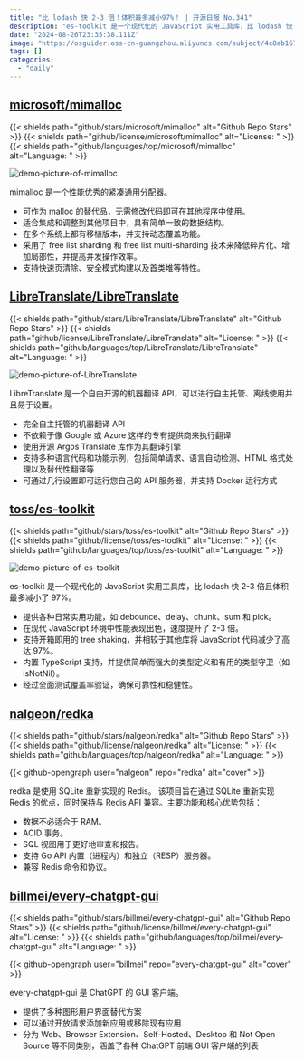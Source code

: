 ```yaml
---
title: "比 lodash 快 2-3 倍！体积最多减小97%！ | 开源日报 No.341"
description: "es-toolkit 是一个现代化的 JavaScript 实用工具库，比 lodash 快 2-3 倍且体积最多减小了 97%。"
date: "2024-08-26T23:35:38.111Z"
image: "https://osguider.oss-cn-guangzhou.aliyuncs.com/subject/4c8ab1670d82dca401a05b5fd26d2fbe.png"
tags: []
categories:
  - "daily"
---
```


## [microsoft/mimalloc](https://github.com/microsoft/mimalloc)

{{< shields path="github/stars/microsoft/mimalloc" alt="Github Repo Stars" >}} {{< shields path="github/license/microsoft/mimalloc" alt="License: " >}} {{< shields path="github/languages/top/microsoft/mimalloc" alt="Language: " >}}

![demo-picture-of-mimalloc](https://static.osguider.com/subject/github/microsoft/mimalloc/bb9b781cc15d457363a2b528e94ab3e1.png)

mimalloc 是一个性能优秀的紧凑通用分配器。

- 可作为 malloc 的替代品，无需修改代码即可在其他程序中使用。
- 适合集成和调整到其他项目中，具有简单一致的数据结构。
- 在多个系统上都有移植版本，并支持动态覆盖功能。
- 采用了 free list sharding 和 free list multi-sharding 技术来降低碎片化、增加局部性，并提高并发操作效率。
- 支持快速页清除、安全模式构建以及首类堆等特性。
  
## [LibreTranslate/LibreTranslate](https://github.com/LibreTranslate/LibreTranslate)

{{< shields path="github/stars/LibreTranslate/LibreTranslate" alt="Github Repo Stars" >}} {{< shields path="github/license/LibreTranslate/LibreTranslate" alt="License: " >}} {{< shields path="github/languages/top/LibreTranslate/LibreTranslate" alt="Language: " >}}

![demo-picture-of-LibreTranslate](https://static.osguider.com/subject/github/LibreTranslate/LibreTranslate/60849c87515c15367e7d66838a321641.png)

LibreTranslate 是一个自由开源的机器翻译 API，可以进行自主托管、离线使用并且易于设置。

- 完全自主托管的机器翻译 API
- 不依赖于像 Google 或 Azure 这样的专有提供商来执行翻译
- 使用开源 Argos Translate 库作为其翻译引擎
- 支持多种语言代码和功能示例，包括简单请求、语言自动检测、HTML 格式处理以及替代性翻译等
- 可通过几行设置即可运行您自己的 API 服务器，并支持 Docker 运行方式
  
## [toss/es-toolkit](https://github.com/toss/es-toolkit)

{{< shields path="github/stars/toss/es-toolkit" alt="Github Repo Stars" >}} {{< shields path="github/license/toss/es-toolkit" alt="License: " >}} {{< shields path="github/languages/top/toss/es-toolkit" alt="Language: " >}}

![demo-picture-of-es-toolkit](https://static.osguider.com/subject/github/toss/es-toolkit/22f9565ea4cc3a1bf89276c10b566893.png)

es-toolkit 是一个现代化的 JavaScript 实用工具库，比 lodash 快 2-3 倍且体积最多减小了 97%。

- 提供各种日常实用功能，如 debounce、delay、chunk、sum 和 pick。
- 在现代 JavaScript 环境中性能表现出色，速度提升了 2-3 倍。
- 支持开箱即用的 tree shaking，并相较于其他库将 JavaScript 代码减少了高达 97%。
- 内置 TypeScript 支持，并提供简单而强大的类型定义和有用的类型守卫（如 isNotNil）。
- 经过全面测试覆盖率验证，确保可靠性和稳健性。
  
## [nalgeon/redka](https://github.com/nalgeon/redka)

{{< shields path="github/stars/nalgeon/redka" alt="Github Repo Stars" >}} {{< shields path="github/license/nalgeon/redka" alt="License: " >}} {{< shields path="github/languages/top/nalgeon/redka" alt="Language: " >}}

{{< github-opengraph user="nalgeon" repo="redka" alt="cover" >}}

redka 是使用 SQLite 重新实现的 Redis。
该项目旨在通过 SQLite 重新实现 Redis 的优点，同时保持与 Redis API 兼容。主要功能和核心优势包括：

- 数据不必适合于 RAM。
- ACID 事务。
- SQL 视图用于更好地审查和报告。
- 支持 Go API 内置（进程内）和独立（RESP）服务器。
- 兼容 Redis 命令和协议。
  
## [billmei/every-chatgpt-gui](https://github.com/billmei/every-chatgpt-gui)

{{< shields path="github/stars/billmei/every-chatgpt-gui" alt="Github Repo Stars" >}} {{< shields path="github/license/billmei/every-chatgpt-gui" alt="License: " >}} {{< shields path="github/languages/top/billmei/every-chatgpt-gui" alt="Language: " >}}

{{< github-opengraph user="billmei" repo="every-chatgpt-gui" alt="cover" >}}

every-chatgpt-gui 是 ChatGPT 的 GUI 客户端。

- 提供了多种图形用户界面替代方案
- 可以通过开放请求添加新应用或移除现有应用
- 分为 Web、Browser Extension、Self-Hosted、Desktop 和 Not Open Source 等不同类别，涵盖了各种 ChatGPT 前端 GUI 客户端的列表
  
